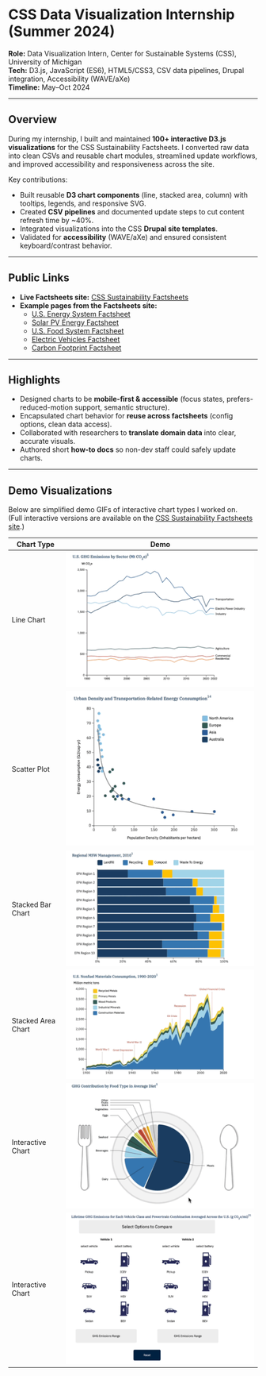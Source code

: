 # CSS Data Visualization Internship (Summer 2024)

**Role:** Data Visualization Intern, Center for Sustainable Systems (CSS), University of Michigan  
**Tech:** D3.js, JavaScript (ES6), HTML5/CSS3, CSV data pipelines, Drupal integration, Accessibility (WAVE/aXe)  
**Timeline:** May–Oct 2024  

---

## Overview
During my internship, I built and maintained **100+ interactive D3.js visualizations** for the CSS Sustainability Factsheets. I converted raw data into clean CSVs and reusable chart modules, streamlined update workflows, and improved accessibility and responsiveness across the site.

Key contributions:
- Built reusable **D3 chart components** (line, stacked area, column) with tooltips, legends, and responsive SVG.  
- Created **CSV pipelines** and documented update steps to cut content refresh time by ~40%.  
- Integrated visualizations into the CSS **Drupal site templates**.  
- Validated for **accessibility** (WAVE/aXe) and ensured consistent keyboard/contrast behavior.  

---

## Public Links
- **Live Factsheets site:** [CSS Sustainability Factsheets](https://css.umich.edu/factsheets)  
- **Example pages from the Factsheets site:**  
  - [U.S. Energy System Factsheet](https://css.umich.edu/publications/factsheets/energy/us-energy-system-factsheet)  
  - [Solar PV Energy Factsheet](https://css.umich.edu/publications/factsheets/energy/solar-pv-energy-factsheet)  
  - [U.S. Food System Factsheet](https://css.umich.edu/publications/factsheets/food/us-food-system-factsheet)  
  - [Electric Vehicles Factsheet](https://css.umich.edu/publications/factsheets/mobility/electric-vehicles-factsheet)  
  - [Carbon Footprint Factsheet](https://css.umich.edu/publications/factsheets/sustainability-indicators/carbon-footprint-factsheet)  

---

## Highlights
- Designed charts to be **mobile-first & accessible** (focus states, prefers-reduced-motion support, semantic structure).  
- Encapsulated chart behavior for **reuse across factsheets** (config options, clean data access).  
- Collaborated with researchers to **translate domain data** into clear, accurate visuals.  
- Authored short **how-to docs** so non-dev staff could safely update charts.  

---

## Demo Visualizations

Below are simplified demo GIFs of interactive chart types I worked on.  
(Full interactive versions are available on the [CSS Sustainability Factsheets site](https://css.umich.edu/factsheets).)

| Chart Type | Demo |
|------------|------|
| Line Chart | ![Line Chart Demo](demo/line-chart.gif) |
| Scatter Plot | ![Scatter Plot Demo](demo/scatter-plot.gif) |
| Stacked Bar Chart | ![Stacked Bar Chart Demo](demo/stacked-bar-chart.gif) |
| Stacked Area Chart | ![Stacked Area Chart Demo](demo/stacked-area-chart.gif) |
| Interactive Chart | ![Interactive Chart 2](demo/interactive-chart-2.gif) |
| Interactive Chart | ![Interactive Chart 1](demo/interactive-chart-1.gif) |
